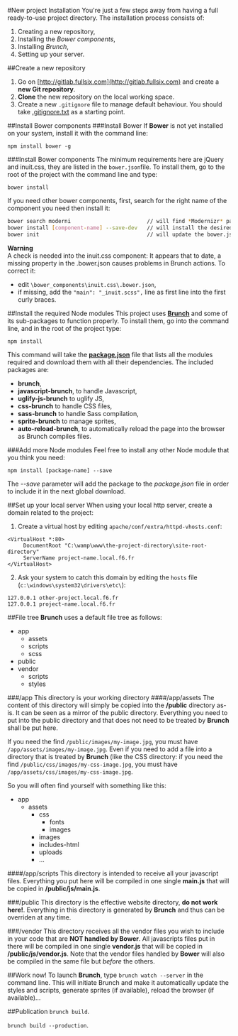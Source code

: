 #New project Installation
You're just a few steps away from having a full ready-to-use project directory. The installation process consists of:

1. Creating a new repository,
1. Installing the *Bower components*,
3. Installing *Brunch*,
4. Setting up your server.

##Create a new repository
1. Go on [http://gitlab.fullsix.com](http://gitlab.fullsix.com) and create a **new Git repository**.
2. **Clone** the new repository on the local working space.
3. Create a new `.gitignore` file to manage default behaviour. You should take [.gitignore.txt](.gitignore.txt) as a starting point.

##Install Bower components
###Install Bower
If **Bower** is not yet installed on your system, install it with the command line:
```
npm install bower -g
```

###Install Bower components
The minimum requirements here are jQuery and inuit.css, they are listed in the `bower.json`file. To install them, go to the root of the project with the command line and type:
```
bower install
```

If you need other bower components, first, search for the right name of the component you need then install it:
```bash
bower search moderni						// will find *Modernizr* packages for example
bower install [component-name] --save-dev	// will install the desired package
bower init									// will update the bower.json file with your additional components (useful for the next installation).
```

**Warning**  
A check is needed into the inuit.css component: It appears that to date, a missing property in the .bower.json causes problems in Brunch actions. To correct it:

* edit `\bower_components\inuit.css\.bower.json`,
* if missing, add the `"main": "_inuit.scss",` line as first line into the first curly braces.

##Install the required Node modules
This project uses **[Brunch](http://brunch.io)** and some of its sub-packages to function properly. To install them, go into the command line, and in the root of the project type:
```
npm install
```

This command will take the **[package.json](package.json)** file that lists all the modules required and download them with all their dependencies. The included packages are:

* **brunch**,
* **javascript-brunch**, to handle Javascript,
* **uglify-js-brunch** to uglify JS,
* **css-brunch** to handle CSS files,
* **sass-brunch** to handle Sass compilation,
* **sprite-brunch** to manage sprites,
* **auto-reload-brunch**, to automatically reload the page into the browser as Brunch compiles files.

###Add more Node modules
Feel free to install any other Node module that you think you need:
```
npm install [package-name] --save
```

The *--save* parameter will add the package to the *package.json* file in order to include it in the next global download.

##Set up your local server
When using your local http server, create a domain related to the project:

1. Create a virtual host by editing `apache/conf/extra/httpd-vhosts.conf`:
```apache_conf
<VirtualHost *:80>
     DocumentRoot "C:\wamp\www\the-project-directory\site-root-directory"
     ServerName project-name.local.f6.fr
</VirtualHost>
```
2. Ask your system to catch this domain by editing the `hosts` file (`c:\windows\system32\drivers\etc\`):
```
127.0.0.1 other-project.local.f6.fr
127.0.0.1 project-name.local.f6.fr
```

##File tree
**Brunch** uses a default file tree as follows:

- app
	- assets
	- scripts
	- scss
- public
- vendor
	- scripts
	- styles

###/app
This directory is your working directory
####/app/assets
The content of this directory will simply be copied into the **/public** directory as-is. It can be seen as a mirror of the public directory. Everything you need to put into the public directory and that does not need to be treated by **Brunch** shall be put here.

If you need the find `/public/images/my-image.jpg`, you must have `/app/assets/images/my-image.jpg`. Even if you need to add a file into a directory that is treated by **Brunch** (like the CSS directory: if you need the find `/public/css/images/my-css-image.jpg`, you must have `/app/assets/css/images/my-css-image.jpg`.

So you will often find yourself with something like this:

- app
	- assets
		- css
			- fonts
			- images
		- images
		- includes-html
		- uploads
		- ...

####/app/scripts
This directory is intended to receive all your javascript files. Everything you put here will be compiled in one single **main.js** that will be copied in **/public/js/main.js**.

###/public
This directory is the effective website directory, **do not work here!**. Everything in this directory is generated by **Brunch** and thus can be overriden at any time.

###/vendor
This directory receives all the vendor files you wish to include in your code that are **NOT handled by Bower**. All javascripts files put in there will be compiled in one single **vendor.js** that will be copied in **/public/js/vendor.js**. Note that the vendor files handled by **Bower** will also be compiled in the same file but *before* the others.

##Work now!
To launch **Brunch**, type `brunch watch --server` in the command line. This will initiate Brunch and make it automatically update the styles and scripts, generate sprites (if available), reload the browser (if available)...

##Publication
`brunch build`.

`brunch build --production`.

